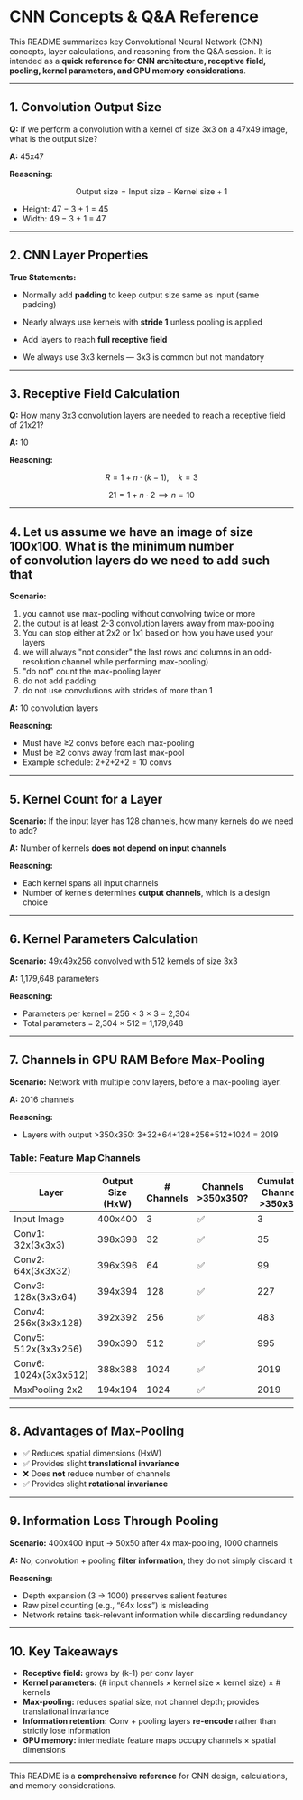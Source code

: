 # CNN Concepts & Q&A Reference

This README summarizes key Convolutional Neural Network (CNN) concepts, layer calculations, and reasoning from the Q&A session. It is intended as a **quick reference for CNN architecture, receptive field, pooling, kernel parameters, and GPU memory considerations**.

---

## 1. Convolution Output Size

**Q:** If we perform a convolution with a kernel of size 3x3 on a 47x49 image, what is the output size?

**A:** 45x47

**Reasoning:**

$$
\text{Output size} = \text{Input size} - \text{Kernel size} + 1
$$

- Height: 47 − 3 + 1 = 45
- Width: 49 − 3 + 1 = 47

---

## 2. CNN Layer Properties

**True Statements:**

- Normally add **padding** to keep output size same as input (same padding)

- Nearly always use kernels with **stride 1** unless pooling is applied

- Add layers to reach **full receptive field**

- We always use 3x3 kernels — 3x3 is common but not mandatory

---

## 3. Receptive Field Calculation

**Q:** How many 3x3 convolution layers are needed to reach a receptive field of 21x21?

**A:** 10

**Reasoning:**

$$
R = 1 + n \cdot (k-1), \quad k=3
$$

$$
21 = 1 + n \cdot 2 \implies n=10
$$

---

## 4. Let us assume we have an image of size 100x100. What is the minimum number of **convolution** **layers** do we need to add such that 

**Scenario:**&#x20;

1. you cannot use max-pooling without convolving twice or more
2. the output is at least 2-3 convolution layers away from max-pooling
3. You can stop either at 2x2 or 1x1 based on how you have used your layers
4. we will always "not consider" the last rows and columns in an odd-resolution channel while performing max-pooling)
5. "do not" count the max-pooling layer
6. do not add padding
7. do not use convolutions with strides of more than 1



**A:** 10 convolution layers

**Reasoning:**

- Must have ≥2 convs before each max-pooling
- Must be ≥2 convs away from last max-pool
- Example schedule: 2+2+2+2 = 10 convs

---

## 5. Kernel Count for a Layer

**Scenario:** If the input layer has 128 channels, how many kernels do we need to add?

**A:** Number of kernels **does not depend on input channels**

**Reasoning:**

- Each kernel spans all input channels
- Number of kernels determines **output channels**, which is a design choice

---

## 6. Kernel Parameters Calculation

**Scenario:** 49x49x256 convolved with 512 kernels of size 3x3

**A:** 1,179,648 parameters

**Reasoning:**

- Parameters per kernel = 256 × 3 × 3 = 2,304
- Total parameters = 2,304 × 512 = 1,179,648

---

## 7. Channels in GPU RAM Before Max-Pooling

**Scenario:** Network with multiple conv layers, before a max-pooling layer.

**A:** 2016 channels

**Reasoning:**

- Layers with output >350x350: 3+32+64+128+256+512+1024 = 2019

### Table: Feature Map Channels

| Layer                 | Output Size (HxW) | # Channels | Channels >350x350? | Cumulative Channels >350x350 |
| --------------------- | ----------------- | ---------- | ------------------ | ---------------------------- |
| Input Image           | 400x400           | 3          | ✅                  | 3                            |
| Conv1: 32x(3x3x3)     | 398x398           | 32         | ✅                  | 35                           |
| Conv2: 64x(3x3x32)    | 396x396           | 64         | ✅                  | 99                           |
| Conv3: 128x(3x3x64)   | 394x394           | 128        | ✅                  | 227                          |
| Conv4: 256x(3x3x128)  | 392x392           | 256        | ✅                  | 483                          |
| Conv5: 512x(3x3x256)  | 390x390           | 512        | ✅                  | 995                          |
| Conv6: 1024x(3x3x512) | 388x388           | 1024       | ✅                  | 2019                         |
| MaxPooling 2x2        | 194x194           | 1024       | ✅                  | 2019                         |



---

## 8. Advantages of Max-Pooling

- ✅ Reduces spatial dimensions (HxW)
- ✅ Provides slight **translational invariance**
- ❌ Does **not** reduce number of channels
- ✅ Provides slight **rotational invariance**

---

## 9. Information Loss Through Pooling

**Scenario:** 400x400 input → 50x50 after 4x max-pooling, 1000 channels

**A:** No, convolution + pooling **filter information**, they do not simply discard it

**Reasoning:**

- Depth expansion (3 → 1000) preserves salient features
- Raw pixel counting (e.g., “64x loss”) is misleading
- Network retains task-relevant information while discarding redundancy

---

## 10. Key Takeaways

- **Receptive field:** grows by (k-1) per conv layer
- **Kernel parameters:** (# input channels × kernel size × kernel size) × # kernels
- **Max-pooling:** reduces spatial size, not channel depth; provides translational invariance
- **Information retention:** Conv + pooling layers **re-encode** rather than strictly lose information
- **GPU memory:** intermediate feature maps occupy channels × spatial dimensions

---

This README is a **comprehensive reference** for CNN design, calculations, and memory considerations.

